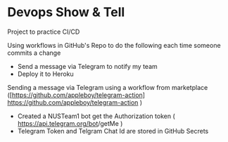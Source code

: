 # Devops Show & Tell 

Project to practice CI/CD

Using workflows in GitHub's Repo to do the following each time someone commits a change

* Send a message via Telegram to notify my team 
* Deploy it to Heroku

Sending a message via Telegram using a workflow from marketplace ([https://github.com/appleboy/telegram-action] https://github.com/appleboy/telegram-action )
- Created a NUSTeam1 bot get the Authorization token ( https://api.telegram.org/bot<token>/getMe  )
- Telegram Token and Telgram Chat Id are stored in GitHub Secrets

